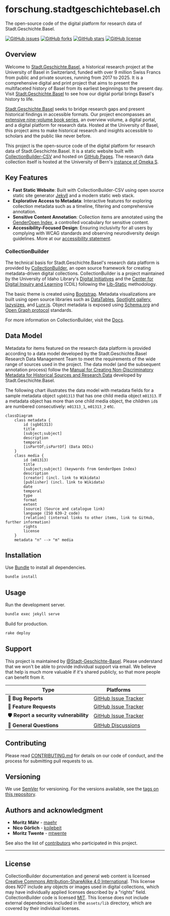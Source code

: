 # forschung.stadtgeschichtebasel.ch

The open-source code of the digital platform for research data of Stadt.Geschichte.Basel.

[![GitHub issues](https://img.shields.io/github/issues/Stadt-Geschichte-Basel/forschung.stadtgeschichtebasel.ch.svg)](https://github.com/Stadt-Geschichte-Basel/forschung.stadtgeschichtebasel.ch/issues)
[![GitHub forks](https://img.shields.io/github/forks/Stadt-Geschichte-Basel/forschung.stadtgeschichtebasel.ch.svg)](https://github.com/Stadt-Geschichte-Basel/forschung.stadtgeschichtebasel.ch/network)
[![GitHub stars](https://img.shields.io/github/stars/Stadt-Geschichte-Basel/forschung.stadtgeschichtebasel.ch.svg)](https://github.com/Stadt-Geschichte-Basel/forschung.stadtgeschichtebasel.ch/stargazers)
[![GitHub license](https://img.shields.io/github/license/Stadt-Geschichte-Basel/forschung.stadtgeschichtebasel.ch.svg)](https://github.com/Stadt-Geschichte-Basel/forschung.stadtgeschichtebasel.ch/blob/main/LICENSE.md)

## Overview

Welcome to [Stadt.Geschichte.Basel](https://stadtgeschichtebasel.ch/), a historical research project at the University of Basel in Switzerland, funded with over 9 million Swiss Francs from public and private sources, running from 2017 to 2025. It is a comprehensive digital and print project that aims to present the multifaceted history of Basel from its earliest beginnings to the present day. Visit [Stadt.Geschichte.Basel](https://stadtgeschichtebasel.ch) to see how our digital portal brings Basel's history to life.

[Stadt.Geschichte.Basel](https://stadtgeschichtebasel.ch/) seeks to bridge research gaps and present historical findings in accessible formats. Our project encompasses an [extensive nine-volume book series](https://www.merianverlag.ch/buecher/stadt.geschichte.basel.html), an overview volume, a digital portal, and a digital platform for research data. Hosted at the University of Basel, this project aims to make historical research and insights accessible to scholars and the public like never before.

This project is the open-source code of the digital platform for research data of Stadt.Geschichte.Basel. It is a static website built with [CollectionBuilder-CSV](https://collectionbuilder.github.io/) and hosted on [GitHub Pages](https://pages.github.com/). The research data collection itself is hosted at the University of Bern's [instance of Omeka S](https://omeka.unibe.ch/s/stadtgeschichtebasel/page/sgb).

## Key Features

- **Fast Static Website**: Built with CollectionBuilder-CSV using open source static site generator [Jekyll](https://jekyllrb.com/) and a modern static web stack.
- **Explorative Access to Metadata**: Interactive features for exploring collection metadata such as a timeline, filtering and comprehensive annotation.
- **Sensitive Content Annotation**: Collection items are annotated using the [GenderOpen Index](https://opengenderplatform.de/schlagwortindex), a controlled vocabulary for sensitive content.
- **Accessibility-Focused Design**: Ensuring inclusivity for all users by complying with WCAG standards and observing neurodiversity design guidelines. More at our [accessibility statement](https://stadtgeschichtebasel.ch/barrierefreiheitserklaerung/).

### CollectionBuilder 

The technical basis for Stadt.Geschichte.Basel's research data platform is provided by [CollectionBuilder](https://collectionbuilder.github.io/), an open source framework for creating metadata-driven digital collections. CollectionBuilder is a project maintained by the University of Idaho Library's [Digital Initiatives](https://www.lib.uidaho.edu/digital/) and the [Center for Digital Inquiry and Learning](https://cdil.lib.uidaho.edu) (CDIL) following the [Lib-Static](https://lib-static.github.io/) methodology. 

The basic theme is created using [Bootstrap](https://getbootstrap.com/).
Metadata visualizations are built using open source libraries such as [DataTables](https://datatables.net/), [Spotlight gallery](https://github.com/nextapps-de/spotlight), [lazysizes](https://github.com/aFarkas/lazysizes), and [Lunr.js](https://lunrjs.com/).
Object metadata is exposed using [Schema.org](http://schema.org) and [Open Graph protocol](http://ogp.me/) standards.

For more information on CollectionBuilder, visit the [Docs](https://collectionbuilder.github.io/cb-docs/).

## Data Model

Metadata for items featured on the research data platform is provided according to a data model developed by the Stadt.Geschichte.Basel Research Data Management Team to meet the requirements of the wide range of sources used in the project. The data model (and the subsequent annotation process) follow the [Manual for Creating Non-Discriminatory Metadata for Historical Sources and Research Data](https://maehr.github.io/diskriminierungsfreie-metadaten/) developed by Stadt.Geschichte.Basel.

The following chart illustrates the data model with metadata fields for a sample metadata object `sgb01313` that has one child media object `m01313`. If a metadata object has more than one child media object, the children `id`s are numbered consecutively: `m01313_1`, `m01313_2` etc.

```mermaid
classDiagram
    class metadata {
        id (sgb01313)
        title
        [subject;subject]
        description
        temporal
        [isPartOf;isPartOf] (Data DOIs)
    }
    class media {
        id (m01313)
        title
        [subject;subject] (keywords from GenderOpen Index)
        description
        [creator] (incl. link to Wikidata)
        [publisher] (incl. link to Wikidata)
        date
        temporal
        type
        format
        extent
        [source] (Source and catalogue link)
        language (ISO 639-2 code)
        [relation] (internal links to other items, link to GitHub, further information)
        rights
        license
    }
    metadata "n" --> "m" media
```

## Installation

Use [Bundle](https://bundler.io/) to install all dependencies.

```bash
bundle install
```

## Usage

Run the development server.

```bash
bundle exec jekyll serve
```

Build for production.

```bash
rake deploy
```

## Support

This project is maintained by [@Stadt-Geschichte-Basel](https://github.com/Stadt-Geschichte-Basel). Please understand that we won't be able to provide individual support via email. We believe that help is much more valuable if it's shared publicly, so that more people can benefit from it.

| Type                                   | Platforms                                                                                           |
| -------------------------------------- | --------------------------------------------------------------------------------------------------- |
| 🚨 **Bug Reports**                     | [GitHub Issue Tracker](https://github.com/Stadt-Geschichte-Basel/forschung.stadtgeschichtebasel.ch/issues)    |
| 🎁 **Feature Requests**                | [GitHub Issue Tracker](https://github.com/Stadt-Geschichte-Basel/forschung.stadtgeschichtebasel.ch/issues)    |
| 🛡 **Report a security vulnerability** | [GitHub Issue Tracker](https://github.com/Stadt-Geschichte-Basel/forschung.stadtgeschichtebasel.ch/issues)    |
| 💬 **General Questions**               | [GitHub Discussions](https://github.com/Stadt-Geschichte-Basel/forschung.stadtgeschichtebasel.ch/discussions) |

## Contributing

Please read [CONTRIBUTING.md](CONTRIBUTING.md) for details on our code of conduct, and the process for submitting pull requests to us.

## Versioning

We use [SemVer](http://semver.org/) for versioning. For the versions available, see the [tags on this repository](https://github.com/Stadt-Geschichte-Basel/forschung.stadtgeschichtebasel.ch/tags).

## Authors and acknowledgment

- **Moritz Mähr** - [maehr](https://github.com/maehr)
- **Nico Görlich** - [koilebeit](https://github.com/koilebeit)
- **Moritz Twente** - [mtwente](https://github.com/mtwente)

See also the list of [contributors](https://github.com/Stadt-Geschichte-Basel/forschung.stadtgeschichtebasel.ch/graphs/contributors) who participated in this project.

----------

## License

CollectionBuilder documentation and general web content is licensed [Creative Commons Attribution-ShareAlike 4.0 International](http://creativecommons.org/licenses/by-sa/4.0/). 
This license does *NOT* include any objects or images used in digital collections, which may have individually applied licenses described by a "rights" field.
CollectionBuilder code is licensed [MIT](https://github.com/CollectionBuilder/collectionbuilder-csv/blob/master/LICENSE). 
This license does not include external dependencies included in the `assets/lib` directory, which are covered by their individual licenses.
